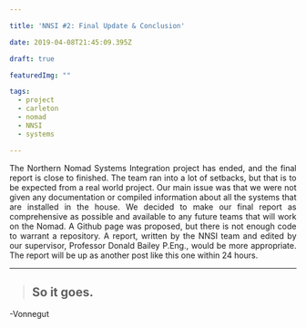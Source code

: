 ```yaml
---

title: 'NNSI #2: Final Update & Conclusion'

date: 2019-04-08T21:45:09.395Z

draft: true

featuredImg: ""

tags: 
  - project
  - carleton
  - nomad
  - NNSI
  - systems

---
```


<DIV align="justify">

The Northern Nomad Systems Integration project has ended, and the final report is close to finished. The team ran into a lot of setbacks, but that is to be expected from a real world project. Our main issue was that we were not given any documentation or compiled information about all the systems that are installed in the house. We decided to make our final report as comprehensive as possible and available to any future teams that will work on the Nomad. A Github page was proposed, but there is not enough code to warrant a repository. A report, written by the NNSI team and edited by our supervisor, Professor Donald Bailey P.Eng., would be more appropriate. The report will be up as another post like this one within 24 hours.

</DIV>

---

> ## So it goes.
-Vonnegut